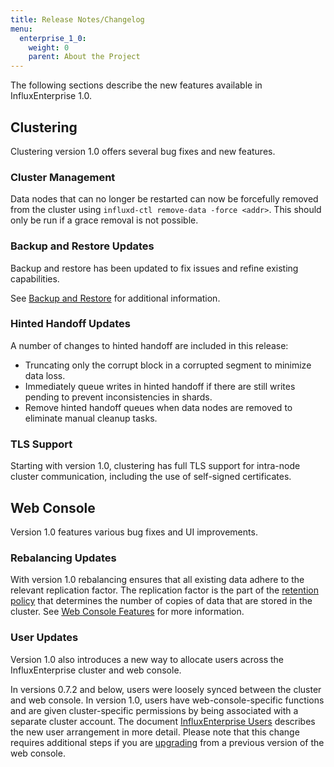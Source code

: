 ```yaml
---
title: Release Notes/Changelog
menu:
  enterprise_1_0:
    weight: 0
    parent: About the Project
---
```


The following sections describe the new features available in InfluxEnterprise
1.0.

## Clustering

Clustering version 1.0 offers several bug fixes and new features.

### Cluster Management

Data nodes that can no longer be restarted can now be forcefully removed from the cluster using `influxd-ctl remove-data -force <addr>`.
This should only be run if a grace removal is not possible.

### Backup and Restore Updates

Backup and restore has been updated to fix issues and refine existing capabilities.

See [Backup and Restore](/enterprise/v1.0/guides/backup-and-restore/) for
additional information.

### Hinted Handoff Updates

A number of changes to hinted handoff are included in this release:

* Truncating only the corrupt block in a corrupted segment to minimize data loss.
* Immediately queue writes in hinted handoff if there are still writes pending to prevent inconsistencies in shards.
* Remove hinted handoff queues when data nodes are removed to eliminate manual cleanup tasks.

### TLS Support

Starting with version 1.0, clustering has full TLS support for intra-node
cluster communication, including the use of self-signed certificates.

## Web Console

Version 1.0 features various bug fixes and UI improvements.

### Rebalancing Updates

With version 1.0 rebalancing ensures that all existing data adhere to the
relevant replication factor.
The replication factor is the part of the
[retention policy](/influxdb/v1.0/concepts/glossary/#retention-policy-rp)
that determines the number of copies of data that are stored in the cluster.
See [Web Console Features](/enterprise/v1.0/features/web-console-features/#cluster-rebalancing)
for more information.

### User Updates

Version 1.0 also introduces a new way to allocate users across the
InfluxEnterprise cluster and web console.

In versions 0.7.2 and below, users were loosely synced between the cluster and
web console. In version 1.0, users have web-console-specific functions and
are given cluster-specific permissions by being associated with a
separate cluster account.
The document [InfluxEnterprise Users](/enterprise/v1.0/features/users/)
describes the new user arrangement in more detail.
Please note that this change requires additional steps if you are [upgrading](/enterprise/v1.0/administration/upgrading/)
from a previous version of the web console.
